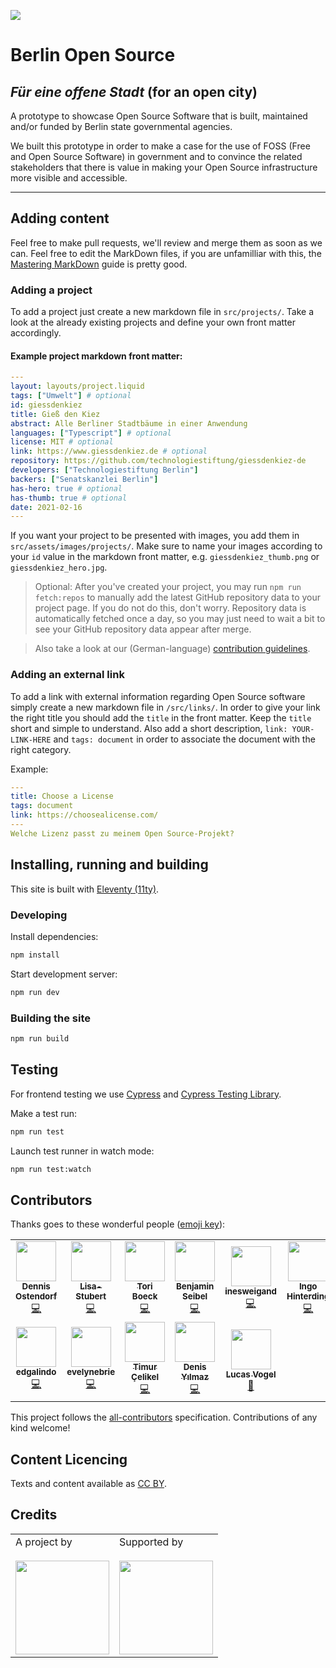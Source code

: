 ![](https://img.shields.io/badge/Build%20with%20%E2%9D%A4%EF%B8%8F-at%20Technologiesitftung%20Berlin-blue)

# Berlin Open Source

## _Für eine offene Stadt_ (for an open city)

A prototype to showcase Open Source Software that is built, maintained and/or funded by Berlin state governmental agencies.

We built this prototype in order to make a case for the use of FOSS (Free and Open Source Software) in government and to convince the related stakeholders that there is value in making your Open Source infrastructure more visible and accessible.

---

## Adding content

Feel free to make pull requests, we'll review and merge them as soon as we can. Feel free to edit the MarkDown files, if you are unfamilliar with this, the [Mastering MarkDown](https://guides.github.com/features/mastering-markdown/) guide is pretty good.

### Adding a project

To add a project just create a new markdown file in `src/projects/`. Take a look at the already existing projects and define your own front matter accordingly.

#### Example project markdown front matter:

```yaml
---
layout: layouts/project.liquid
tags: ["Umwelt"] # optional
id: giessdenkiez
title: Gieß den Kiez
abstract: Alle Berliner Stadtbäume in einer Anwendung
languages: ["Typescript"] # optional
license: MIT # optional
link: https://www.giessdenkiez.de # optional
repository: https://github.com/technologiestiftung/giessdenkiez-de
developers: ["Technologiestiftung Berlin"]
backers: ["Senatskanzlei Berlin"]
has-hero: true # optional
has-thumb: true # optional
date: 2021-02-16
---

```

If you want your project to be presented with images, you add them in `src/assets/images/projects/`. Make sure to name your images according to your `id` value in the markdown front matter, e.g. `giessdenkiez_thumb.png` or `giessdenkiez_hero.jpg`.

> Optional: After you've created your project, you may run `npm run fetch:repos` to manually add the latest GitHub repository data to your project page. If you do not do this, don't worry. Repository data is automatically fetched once a day, so you may just need to wait a bit to see your GitHub repository data appear after merge.

> Also take a look at our (German-language) [contribution guidelines](/CONTRIBUTING.md).

### Adding an external link

To add a link with external information regarding Open Source software simply create a new markdown file in `/src/links/`. In order to give your link the right title you should add the `title` in the front matter. Keep the `title` short and simple to understand. Also add a short description, `link: YOUR-LINK-HERE` and `tags: document` in order to associate the document with the right category.

Example:

```yaml
---
title: Choose a License
tags: document
link: https://choosealicense.com/
---
Welche Lizenz passt zu meinem Open Source-Projekt?
```

## Installing, running and building

This site is built with [Eleventy (11ty)](https://www.11ty.dev/docs/).

### Developing

Install dependencies:

```bash
npm install
```

Start development server:

```bash
npm run dev
```

### Building the site

```bash
npm run build
```

## Testing

For frontend testing we use [Cypress](https://docs.cypress.io/guides/overview/why-cypress.html) and [Cypress Testing Library](https://testing-library.com/docs/cypress-testing-library/intro/).

Make a test run:

```bash
npm run test
```

Launch test runner in watch mode:

```bash
npm run test:watch
```

## Contributors

Thanks goes to these wonderful people ([emoji key](https://allcontributors.org/docs/en/emoji-key)):

<!-- ALL-CONTRIBUTORS-LIST:START - Do not remove or modify this section -->
<!-- prettier-ignore-start -->
<!-- markdownlint-disable -->
<table>
  <tr>
    <td align="center"><a href="https://github.com/dnsos"><img src="https://avatars.githubusercontent.com/u/15640196?v=4?s=64" width="64px;" alt=""/><br /><sub><b>Dennis Ostendorf</b></sub></a><br /><a href="https://github.com/technologiestiftung/CityLAB Slides/commits?author=dnsos" title="Code">💻</a></td>
    <td align="center"><a href="https://github.com/Lisa-Stubert"><img src="https://avatars.githubusercontent.com/u/61182572?v=4?s=64" width="64px;" alt=""/><br /><sub><b>Lisa-Stubert</b></sub></a><br /><a href="https://github.com/technologiestiftung/CityLAB Slides/commits?author=Lisa-Stubert" title="Code">💻</a></td>
    <td align="center"><a href="http://toridykes.com/"><img src="https://avatars.githubusercontent.com/u/12991433?v=4?s=64" width="64px;" alt=""/><br /><sub><b>Tori Boeck</b></sub></a><br /><a href="https://github.com/technologiestiftung/CityLAB Slides/commits?author=tori-d" title="Code">💻</a></td>
    <td align="center"><a href="https://github.com/bnjmnsbl"><img src="https://avatars.githubusercontent.com/u/11134234?v=4?s=64" width="64px;" alt=""/><br /><sub><b>Benjamin Seibel</b></sub></a><br /><a href="https://github.com/technologiestiftung/CityLAB Slides/commits?author=bnjmnsbl" title="Code">💻</a></td>
    <td align="center"><a href="https://github.com/inesweigand"><img src="https://avatars.githubusercontent.com/u/79520450?v=4?s=64" width="64px;" alt=""/><br /><sub><b>inesweigand</b></sub></a><br /><a href="https://github.com/technologiestiftung/CityLAB Slides/commits?author=inesweigand" title="Code">💻</a></td>
    <td align="center"><a href="http://www.awsm.de/"><img src="https://avatars.githubusercontent.com/u/434355?v=4?s=64" width="64px;" alt=""/><br /><sub><b>Ingo Hinterding</b></sub></a><br /><a href="https://github.com/technologiestiftung/CityLAB Slides/commits?author=Esshahn" title="Code">💻</a></td>
    <td align="center"><a href="https://github.com/knudmoeller"><img src="https://avatars.githubusercontent.com/u/1128115?v=4?s=64" width="64px;" alt=""/><br /><sub><b>Knud Möller</b></sub></a><br /><a href="https://github.com/technologiestiftung/CityLAB Slides/commits?author=knudmoeller" title="Code">💻</a></td>
  </tr>
  <tr>
    <td align="center"><a href="https://www.technologiestiftung-berlin.de/de/startseite/"><img src="https://avatars.githubusercontent.com/u/15638947?v=4?s=64" width="64px;" alt=""/><br /><sub><b>edgalindo</b></sub></a><br /><a href="https://github.com/technologiestiftung/CityLAB Slides/commits?author=edgalindo" title="Code">💻</a></td>
    <td align="center"><a href="https://github.com/evelynebrie"><img src="https://avatars.githubusercontent.com/u/32559774?v=4?s=64" width="64px;" alt=""/><br /><sub><b>evelynebrie</b></sub></a><br /><a href="https://github.com/technologiestiftung/CityLAB Slides/commits?author=evelynebrie" title="Code">💻</a></td>
    <td align="center"><a href="https://volligohne.de/"><img src="https://avatars.githubusercontent.com/u/1699298?v=4?s=64" width="64px;" alt=""/><br /><sub><b>Timur Çelikel</b></sub></a><br /><a href="https://github.com/technologiestiftung/CityLAB Slides/commits?author=timurc" title="Code">💻</a></td>
    <td align="center"><a href="https://github.com/denisyilmaz"><img src="https://avatars.githubusercontent.com/u/4189607?v=4?s=64" width="64px;" alt=""/><br /><sub><b>Denis Yılmaz</b></sub></a><br /><a href="https://github.com/technologiestiftung/CityLAB Slides/commits?author=denisyilmaz" title="Code">💻</a></td>
    <td align="center"><a href="https://vogelino.com/"><img src="https://avatars.githubusercontent.com/u/2759340?v=4?s=64" width="64px;" alt=""/><br /><sub><b>Lucas Vogel</b></sub></a><br /><a href="https://github.com/technologiestiftung/CityLAB Slides/commits?author=vogelino" title="Documentation">📖</a></td>
  </tr>
</table>

<!-- markdownlint-restore -->
<!-- prettier-ignore-end -->

<!-- ALL-CONTRIBUTORS-LIST:END -->

This project follows the [all-contributors](https://github.com/all-contributors/all-contributors) specification. Contributions of any kind welcome!


## Content Licencing

Texts and content available as [CC BY](https://creativecommons.org/licenses/by/3.0/de/). 

## Credits

<table>
  <tr>
    <td>
      A project by <a src="https://www.technologiestiftung-berlin.de/">
        <br />
        <br />
        <img width="150" src="https://citylab-berlin.org/wp-content/uploads/2021/05/tsb.svg" />
      </a>
    </td>
    <td>
      Supported by <a src="https://www.berlin.de/">
        <br />
        <br />
        <img width="150" src="https://berlinopensource.de/assets/images/senweb-logo.svg" />
      </a>
    </td>
  </tr>
</table>
